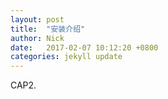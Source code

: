 ```yaml
---
layout: post
title:  "安装介绍"
author: Nick
date:   2017-02-07 10:12:20 +0800
categories: jekyll update
---
```

CAP2.

